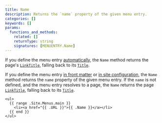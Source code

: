 ```yaml
---
title: Name
description: Returns the `name` property of the given menu entry.
categories: []
keywords: []
params:
  functions_and_methods:
    related: []
    returnType: string
    signatures: [MENUENTRY.Name]
---
```


If you define the menu entry [automatically], the `Name` method returns the page's [`LinkTitle`], falling back to its [`Title`].

If you define the menu entry [in front matter] or [in site configuration], the `Name` method returns the `name` property of the given menu entry. If the `name` is not defined, and the menu entry resolves to a page, the `Name`  returns the page [`LinkTitle`], falling back to its [`Title`].

[`LinkTitle`]: /methods/page/linktitle/
[`Title`]: /methods/page/title/
[automatically]: /content-management/menus/#define-automatically
[in front matter]: /content-management/menus/#define-in-front-matter
[in site configuration]: /content-management/menus/#define-in-site-configuration

```go-html-template
<ul>
  {{ range .Site.Menus.main }}
    <li><a href="{{ .URL }}">{{ .Name }}</a></li>
  {{ end }}
</ul>
```
